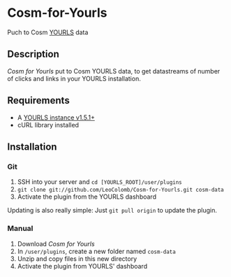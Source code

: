 Cosm-for-Yourls
==================

Puch to Cosm [YOURLS](http://yourls.org) data

Description
-----------

*Cosm for Yourls* put to Cosm YOURLS data, 
to get datastreams of number of clicks and links 
in your YOURLS installation.

Requirements
------------

* A [YOURLS instance v1.5.1+](http://code.google.com/p/yourls/)
* cURL library installed

Installation
------------

### Git

1. SSH into your server and `cd [YOURLS_ROOT]/user/plugins`
2. `git clone git://github.com/LeoColomb/Cosm-for-Yourls.git cosm-data`
3. Activate the plugin from the YOURLS dashboard

Updating is also really simple: Just `git pull origin` to update the plugin.

### Manual

1. Download *Cosm for Yourls*
2. In `/user/plugins`, create a new folder named `cosm-data`
3. Unzip and copy files in this new directory
4. Activate the plugin from YOURLS' dashboard